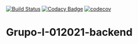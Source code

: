 [![Build Status](https://travis-ci.org/lautarolaghezza/Grupo-I-012021-backend.svg?branch=main)](https://travis-ci.org/lautarolaghezza/Grupo-I-012021-backend)
[![Codacy Badge](https://app.codacy.com/project/badge/Grade/5eafd2c29ede49488542215fe3467824)](https://www.codacy.com/gh/barreirogustavounq/Grupo-I-012021-backend/dashboard?utm_source=github.com&amp;utm_medium=referral&amp;utm_content=barreirogustavounq/Grupo-I-012021-backend&amp;utm_campaign=Badge_Grade)
[![codecov](https://codecov.io/gh/lautarolaghezza/Grupo-I-012021-backend/branch/gustavoBranch/graph/badge.svg?token=N65JNQHRDQ)](https://codecov.io/gh/lautarolaghezza/Grupo-I-012021-backend)
# Grupo-I-012021-backend


